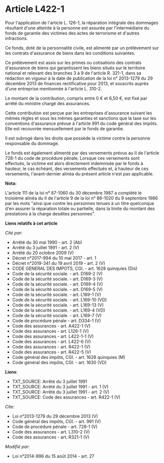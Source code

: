 # Article L422-1

Pour l'application de l'article L. 126-1, la réparation intégrale des dommages résultant d'une atteinte à la personne est
assurée par l'intermédiaire du fonds de garantie des victimes des actes de terrorisme et d'autres infractions. 

Ce fonds, doté de la personnalité civile, est alimenté par un prélèvement sur les contrats d'assurance de biens dans les
conditions suivantes. 

Ce prélèvement est assis sur les primes ou cotisations des contrats d'assurance de biens qui garantissent les biens situés
sur le territoire national et relevant des branches 3 à 9 de l'article R. 321-1, dans sa rédaction en vigueur à la date de
publication de la loi n° 2013-1279 du 29 décembre 2013 de finances rectificative pour 2013, et souscrits auprès d'une
entreprise mentionnée à l'article L. 310-2. 

Le montant de la contribution, compris entre 0 € et 6,50 €, est fixé par arrêté du ministre chargé des assurances. 

Cette contribution est perçue par les entreprises d'assurance suivant les mêmes règles et sous les mêmes garanties et
sanctions que la taxe sur les conventions d'assurance prévue à l'article 991 du code général des impôts. Elle est recouvrée
mensuellement par le fonds de garantie. 

Il est subrogé dans les droits que possède la victime contre la personne responsable du dommage. 

Le fonds est également alimenté par des versements prévus au II de l'article 728-1 du code de procédure pénale. Lorsque ces
versements sont effectués, la victime est alors directement indemnisée par le fonds à hauteur, le cas échéant, des versements
effectués et, à hauteur de ces versements, l'avant-dernier alinéa du présent article n'est pas applicable.

**Nota:**

L'article 111 de la loi n° 87-1060 du 30 décembre 1987 a complété le troisième alinéa du II de l'article 9 de la loi n°
86-1020 du 9 septembre 1986 par les mots "ainsi que contre les personnes tenues à un titre quelconque d'en assurer la
réparation totale ou partielle, dans la limite du montant des prestations à la charge desdites personnes".

**Liens relatifs à cet article**

_Cité par_:

  - Arrêté du 30 mai 1990 - art. 2 (Ab)
  - Arrêté du 3 juillet 1991 - art. 2 (V)
  - Arrêté du 20 octobre 2009 (V)
  - Décret n°2017-994 du 10 mai 2017 - art. 1
  - Décret n°2019-341 du 19 avril 2019 - art. 2 (V)
  - CODE GENERAL DES IMPOTS, CGI. - art. 1628 quinquies (Dis)
  - Code de la sécurité sociale. - art. D169-2 (V)
  - Code de la sécurité sociale. - art. D169-3 (V)
  - Code de la sécurité sociale. - art. D169-4 (V)
  - Code de la sécurité sociale. - art. D169-5 (V)
  - Code de la sécurité sociale. - art. L169-1 (V)
  - Code de la sécurité sociale. - art. L169-10 (VD)
  - Code de la sécurité sociale. - art. L169-13 (V)
  - Code de la sécurité sociale. - art. L169-4 (VD)
  - Code de la sécurité sociale. - art. L169-7 (V)
  - Code de procédure pénale - art. D334-1 (V)
  - Code des assurances - art. A422-1 (V)
  - Code des assurances - art. L126-1 (V)
  - Code des assurances - art. L422-1-1 (V)
  - Code des assurances - art. L422-6 (V)
  - Code des assurances - art. R422-1 (V)
  - Code des assurances - art. R422-5 (V)
  - Code général des impôts, CGI. - art. 1628 quinquies (M)
  - Code général des impôts, CGI. - art. 1630 (VD)

**Liens**:

  - TXT_SOURCE: Arrêté du 3 juillet 1991
  - TXT_SOURCE: Arrêté du 3 juillet 1991 - art. 1 (V)
  - TXT_SOURCE: Arrêté du 3 juillet 1991 - art. 2 (V)
  - TXT_SOURCE: Code des assurances - art. R422-1 (V)

_Cite_:

  - Loi n°2013-1279 du 29 décembre 2013 (V)
  - Code général des impôts, CGI. - art. 991 (V)
  - Code de procédure pénale - art. 728-1 (V)
  - Code des assurances - art. L310-2 (V)
  - Code des assurances - art. R321-1 (V)

_Modifié par_:

  - Loi n°2014-896 du 15 août 2014 - art. 27
